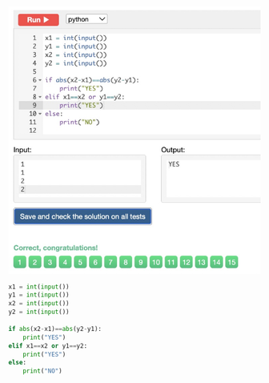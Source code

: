 ![Solution](https://github.com/KaiFig/unit-1/blob/main/Snakify/Lesson%203/Queen_move.jpg)

```.py
x1 = int(input())
y1 = int(input())
x2 = int(input())
y2 = int(input())

if abs(x2-x1)==abs(y2-y1):
    print("YES")
elif x1==x2 or y1==y2:
    print("YES")
else:
    print("NO")

